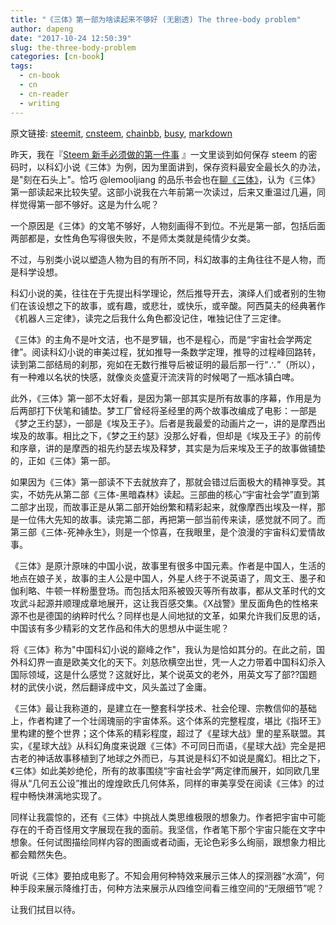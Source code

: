 ```yaml
---
title: "《三体》第一部为啥读起来不够好 (无剧透) The three-body problem"
author: dapeng
date: "2017-10-24 12:50:39"
slug: the-three-body-problem
categories: [cn-book]
tags: 
  - cn-book
  - cn
  - cn-reader
  - writing
---
```


原文链接: [steemit](https://steemit.com/cn-book/@dapeng/the-three-body-problem), [cnsteem](https://cnsteem.com/cn-book/@dapeng/the-three-body-problem), [chainbb](https://chainbb.com/cn-book/@dapeng/the-three-body-problem), [busy](https://busy.org/cn-book/@dapeng/the-three-body-problem), [markdown](https://raw.githubusercontent.com/pzhaonet/steem_mirror/master/content/post/the-three-body-problem.md)

昨天，我在『[Steem 新手必须做的第一件事](https://cnsteem.com/steemit/@dapeng/the-very-first-thing-to-do-for-new-steemians-or-steem#@mrspointm/re-dapeng-the-very-first-thing-to-do-for-new-steemians-or-steem-20171023t133706762z) 』一文里谈到如何保存 steem 的密码时，以科幻小说《三体》为例，因为里面讲到，保存资料最安全最长久的办法，是"刻在石头上"。恰巧 @lemooljiang 的品乐书会也在[聊《三体》](https://cnsteem.com/cn-book/@lemooljiang/12)，认为《三体》第一部读起来比较失望。这部小说我在六年前第一次读过，后来又重温过几遍，同样觉得第一部不够好。这是为什么呢？


一个原因是《三体》的文笔不够好，人物刻画得不到位。不光是第一部，包括后面两部都是，女性角色写得很失败，不是师太类就是纯情少女类。


不过，与别类小说以塑造人物为目的有所不同，科幻故事的主角往往不是人物，而是科学设想。


科幻小说的美，往往在于先提出科学理论，然后推导开去，演绎人们或者别的生物们在该设想之下的故事，或有趣，或悲壮，或快乐，或辛酸。阿西莫夫的经典著作《机器人三定律》，读完之后我什么角色都没记住，唯独记住了三定律。


《三体》的主角不是叶文洁，也不是罗辑，也不是程心，而是“宇宙社会学两定律”。阅读科幻小说的审美过程，犹如推导一条数学定理，推导的过程峰回路转，读到第二部结局的刹那，宛如在无数行推导后被证明的最后那一行“∴”（所以），有一种难以名状的快感，就像炎炎盛夏汗流浃背的时候喝了一瓶冰镇白啤。


此外，《三体》第一部不太好看，是因为第一部其实是所有故事的序幕，作用是为后两部打下伏笔和铺垫。梦工厂曾经将圣经里的两个故事改编成了电影：一部是《梦之王约瑟》，一部是《埃及王子》。后者是我最爱的动画片之一，讲的是摩西出埃及的故事。相比之下，《梦之王约瑟》没那么好看，但却是《埃及王子》的前传和序章，讲的是摩西的祖先约瑟去埃及释梦，其实是为后来埃及王子的故事做铺垫的，正如《三体》第一部。


如果因为《三体》第一部读不下去就放弃了，那就会错过后面极大的精神享受。其实，不妨先从第二部《三体-黑暗森林》读起。三部曲的核心“宇宙社会学”直到第二部才出现，而故事正是从第二部开始纷繁和精彩起来，就像摩西出埃及一样，那是一位伟大先知的故事。读完第二部，再把第一部当前传来读，感觉就不同了。而第三部《三体-死神永生》，则是一个惊喜，在我眼里，是个浪漫的宇宙科幻爱情故事。


《三体》是原汁原味的中国小说，故事里有很多中国元素。作者是中国人，生活的地点在娘子关，故事的主人公是中国人，外星人终于不说英语了，周文王、墨子和伽利略、牛顿一样粉墨登场。而包括太阳系被毁灭等所有故事，都从文革时代的文攻武斗起源并顺理成章地展开，这让我百感交集。《X战警》里反面角色的性格来源不也是德国的纳粹时代么？同样也是人间地狱的文革，如果允许我们反思的话，中国该有多少精彩的文艺作品和伟大的思想从中诞生呢？


将《三体》称为"中国科幻小说的巅峰之作"，我认为是恰如其分的。在此之前，国外科幻界一直是欧美文化的天下。刘慈欣横空出世，凭一人之力带着中国科幻杀入国际领域，这是什么感觉？这就好比，某个说英文的老外，用英文写了部??国题材的武侠小说，然后翻译成中文，风头盖过了金庸。


《三体》最让我称道的，是建立在一整套科学技术、社会伦理、宗教信仰的基础上，作者构建了一个壮阔瑰丽的宇宙体系。这个体系的完整程度，堪比《指环王》里构建的整个世界；这个体系的精彩程度，超过了《星球大战》里的星系联盟。其实，《星球大战》从科幻角度来说跟《三体》不可同日而语，《星球大战》完全是把古老的神话故事移植到了地球之外而已，与其说是科幻不如说是魔幻。相比之下，《三体》如此美妙绝伦，所有的故事围绕“宇宙社会学”两定律而展开，如同欧几里得从“几何五公设”推出的煌煌欧氏几何体系，同样的审美享受在阅读《三体》的过程中畅快淋漓地实现了。


同样让我震惊的，还有《三体》中挑战人类思维极限的想象力。作者把宇宙中可能存在的千奇百怪用文字展现在我的面前。我坚信，作者笔下那个宇宙只能在文字中想象。任何试图描绘同样内容的图画或者动画，无论色彩多么绚丽，跟想象力相比都会黯然失色。


听说《三体》要拍成电影了。不知会用何种特效来展示三体人的探测器“水滴”，何种手段来展示降维打击，何种方法来展示从四维空间看三维空间的“无限细节”呢？


让我们拭目以待。
